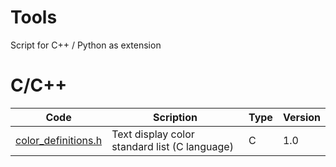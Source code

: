 # Tools
Script for C++ / Python as extension

# C/C++
| Code | Scription | Type | Version |
|-------|-------|-------|-------|
| [color_definitions.h](https://github.com/JIK-JHONG/Tools/edit/main/color_definitions_cpp) | Text display color standard list (C language) | C | 1.0 |

